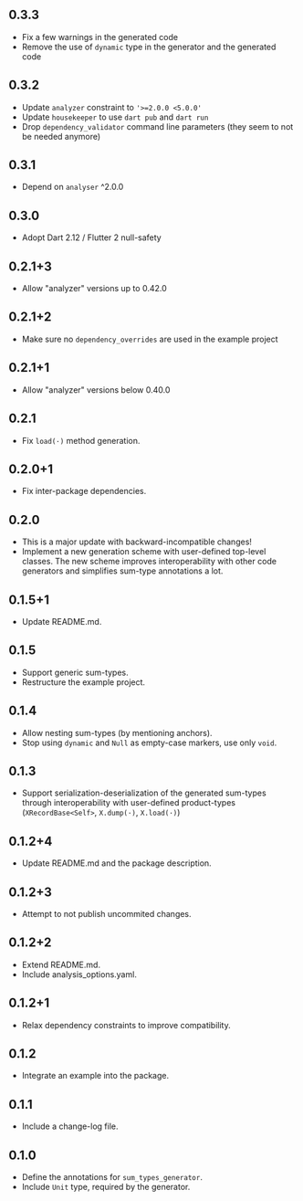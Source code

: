 ## 0.3.3

- Fix a few warnings in the generated code
- Remove the use of `dynamic` type in the generator and the generated code

## 0.3.2

- Update `analyzer` constraint to `'>=2.0.0 <5.0.0'`
- Update `housekeeper` to use `dart pub` and `dart run`
- Drop `dependency_validator` command line parameters (they seem to not be needed anymore)

## 0.3.1

- Depend on `analyser` ^2.0.0

## 0.3.0

- Adopt Dart 2.12 / Flutter 2 null-safety

## 0.2.1+3

- Allow "analyzer" versions up to 0.42.0

## 0.2.1+2

- Make sure no `dependency_overrides` are used in the example project

## 0.2.1+1

- Allow "analyzer" versions below 0.40.0

## 0.2.1

- Fix `load(·)` method generation.

## 0.2.0+1

- Fix inter-package dependencies.

## 0.2.0

- This is a major update with backward-incompatible changes!
- Implement a new generation scheme with user-defined top-level classes. The new scheme improves interoperability with other code generators and simplifies sum-type annotations a lot.

## 0.1.5+1

- Update README.md.

## 0.1.5

- Support generic sum-types.
- Restructure the example project.

## 0.1.4

- Allow nesting sum-types (by mentioning anchors).
- Stop using `dynamic` and `Null` as empty-case markers, use only `void`.

## 0.1.3

- Support serialization-deserialization of the generated sum-types through interoperability with user-defined product-types (`XRecordBase<Self>`, `X.dump(·)`, `X.load(·)`)

## 0.1.2+4

- Update README.md and the package description.

## 0.1.2+3

- Attempt to not publish uncommited changes.

## 0.1.2+2

- Extend README.md.
- Include analysis_options.yaml.

## 0.1.2+1

- Relax dependency constraints to improve compatibility.

## 0.1.2

- Integrate an example into the package.

## 0.1.1

- Include a change-log file.

## 0.1.0

- Define the annotations for `sum_types_generator`.
- Include `Unit` type, required by the generator.
